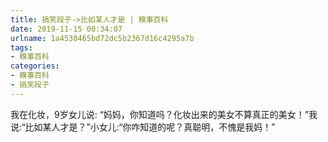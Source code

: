```yaml
---
title: 搞笑段子->比如某人才是 | 糗事百科
date: 2019-11-15 00:34:07
urlname: 1a4530465bd72dc5b2367d16c4295a7b
tags: 
- 糗事百科
categories:
- 糗事百科
- 搞笑段子
---
```

我在化妆，9岁女儿说: “妈妈，你知道吗？化妆出来的美女不算真正的美女！”我说:“比如某人才是？”小女儿:“你咋知道的呢？真聪明，不愧是我妈！”


